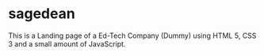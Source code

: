 # sagedean
This is a Landing page of a Ed-Tech Company (Dummy) using HTML 5, CSS 3 and a small amount of JavaScript. 
